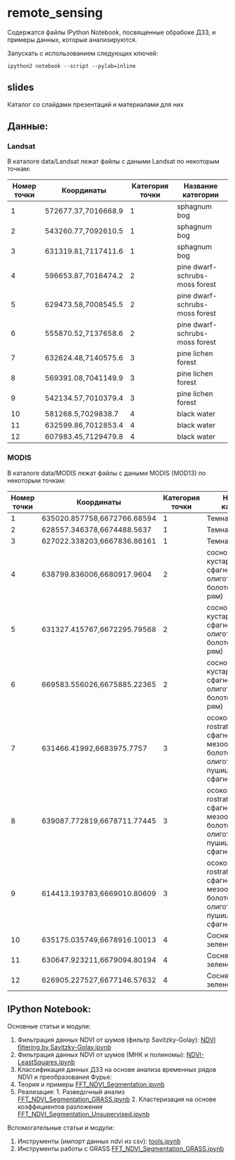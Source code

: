 remote_sensing
==============

Содержатся файлы IPython Notebook, посвященные обрабоке ДЗЗ, и примеры данных, которые анализируются.

Запускать с использованием следующих ключей:

```
ipython2 notebook --script --pylab=inline 
```
slides
------
Каталог со слайдами презентаций и материалами для них



Данные:
-------

### Landsat

В каталоге data/Landsat лежат файлы с даными Landsat по некоторым точкам:

Номер точки| Координаты           | Категория точки | Название категории
-----------|----------------------|-----------------|---------
1          | 572677.37,7016668.9  | 1               | sphagnum bog
2          | 543260.77,7092610.5  | 1               | sphagnum bog
3          | 631319.81,7117411.6  | 1               | sphagnum bog
4          | 596653.87,7016474.2  | 2               | pine dwarf-schrubs-moss forest
5          | 629473.58,7008545.5  | 2               | pine dwarf-schrubs-moss forest
6          | 555870.52,7137658.6  | 2               | pine dwarf-schrubs-moss forest
7          | 632624.48,7140575.6  | 3               | pine lichen forest
8          | 569391.08,7041149.9  | 3               | pine lichen forest
9          | 542134.57,7010379.4  | 3               | pine lichen forest
10         | 581268.5,7029838.7   | 4               | black water
11         | 632599.86,7012853.4  | 4               | black water
12         | 607983.45,7129479.8  | 4               | black water


### MODIS

В каталоге data/MODIS лежат файлы с даными MODIS (MOD13) по некоторым точкам:

Номер точки| Координаты           		| Категория точки | Название категории
-----------|----------------------------|-----------------|---------
1          | 635020.857758,6672766.68594| 1     	      | Темная вода
2  		   | 628557.346378,6674488.5637	| 1				  | Темная вода
3		   | 627022.338203,6667836.86161| 1 			  | Темная вода
4		   | 638799.836006,6680917.9604	| 2				  | сосново-кустарничково-сфагновое олиготрофное болото (густой рям)
5		   | 631327.415767,6672295.79568| 2				  | сосново-кустарничково-сфагновое олиготрофное болото (густой рям)
6		   | 669583.556026,6675885.22365| 2				  | сосново-кустарничково-сфагновое олиготрофное болото (густой рям)
7		   | 631466.41992,6683975.7757	| 3				  | осоково-(C. rostrata) сфагновое мезоолиготрофное болото или олиготрофное пушицево-сфагновое болото
8		   | 639087.772819,6678711.77445| 3				  | осоково-(C. rostrata) сфагновое мезоолиготрофное болото или олиготрофное пушицево-сфагновое болото
9		   | 614413.193783,6669010.80609| 3				  | осоково-(C. rostrata) сфагновое мезоолиготрофное болото или олиготрофное пушицево-сфагновое болото
10		   | 635175.035749,6678916.10013| 4				  | Сосняки-зеленомошники
11		   | 630647.923211,6679094.80194| 4				  | Сосняки-зеленомошники
12		   | 626905.227527,6677146.57632| 4				  | Сосняки-зеленомошники




IPython Notebook:
-----------------

Основные статьи и модули:

1. Фильтрация данных NDVI от шумов (фильтр Savitzky-Golay): [NDVI filtering by Savitzky-Golay.ipynb](http://nbviewer.ipython.org/github/KolesovDmitry/remote_sensing/blob/master/NDVI%20filtering%20by%20Savitzky-Golay.ipynb)
2. Фильтрация данных NDVI от шумов (МНК и полиномы): [NDVI-LeastSquares.ipynb](http://nbviewer.ipython.org/github/KolesovDmitry/remote_sensing/blob/master/NDVI-LeastSquares.ipynb)
3. Классификация данных ДЗЗ на основе анализа временных рядов NDVI и преобразования Фурье:
  1. Теория и примеры [FFT_NDVI_Segmentation.ipynb](http://nbviewer.ipython.org/github/KolesovDmitry/remote_sensing/blob/master/FFT_NDVI_Segmentation.ipynb)
  2. Реализация:
    1. Разведочный анализ [FFT_NDVI_Segmentation_GRASS.ipynb](http://nbviewer.ipython.org/github/KolesovDmitry/remote_sensing/blob/master/FFT_NDVI_Segmentation_exploratory_analysis.ipynb)
    2. Кластеризация на основе коэффициентов разложения [FFT_NDVI_Segmentation_Unsupervised.ipynb](http://nbviewer.ipython.org/github/KolesovDmitry/remote_sensing/blob/master/FFT_NDVI_Segmentation_Unsupervised.ipynb)

Вспомогательные статьи и модули:

1. Инструменты (импорт данных ndvi из csv): [tools.ipynb](http://nbviewer.ipython.org/github/KolesovDmitry/remote_sensing/blob/master/tools.ipynb)
2. Инструменты работы с GRASS [FFT_NDVI_Segmentation_GRASS.ipynb](http://nbviewer.ipython.org/github/KolesovDmitry/remote_sensing/blob/master/FFT_NDVI_Segmentation_GRASS.ipynb)
